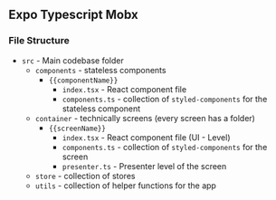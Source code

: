 ## Expo Typescript Mobx

### File Structure

- `src` - Main codebase folder
  - `components` - stateless components
    - `{{componentName}}`
      - `index.tsx` - React component file
      - `components.ts` - collection of `styled-components` for the stateless component
  - `container` - technically screens (every screen has a folder)
    - `{{screenName}}`
      - `index.tsx` - React component file (UI - Level)
      - `components.ts` - collection of `styled-components` for the screen
      - `presenter.ts` - Presenter level of the screen
  - `store` - collection of stores
  - `utils` - collection of helper functions for the app

